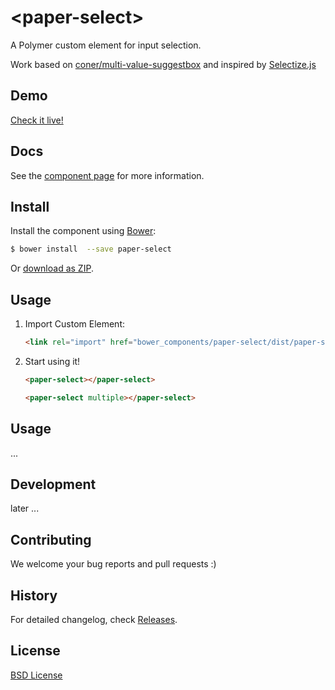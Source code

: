 # &lt;paper-select&gt;

A Polymer custom element for input selection.

Work based on [coner/multi-value-suggestbox](http://coner.github.io/multi-value-suggestbox/) and inspired by [Selectize.js](http://brianreavis.github.io/selectize.js/)

## Demo

[Check it live!](http://naderio.github.io/paper-select/components/paper-select/demo.html)

## Docs

See the [component page](http://naderio.github.io/paper-select) for more information.

## Install

Install the component using [Bower](http://bower.io/):

```sh
$ bower install  --save paper-select
```

Or [download as ZIP](https://github.com/naderio/paper-select/archive/master.zip).

## Usage

1. Import Custom Element:

    ```html
    <link rel="import" href="bower_components/paper-select/dist/paper-select.html">
    ```

2. Start using it!

    ```html
    <paper-select></paper-select>
    ```

    ```html
    <paper-select multiple></paper-select>
    ```

## Usage

...

## Development

later ...

## Contributing

We welcome your bug reports and pull requests :)

## History

For detailed changelog, check [Releases](https://github.com/naderio/paper-select/releases).

## License

[BSD License](http://opensource.org/licenses/BSD-3-Clause)
